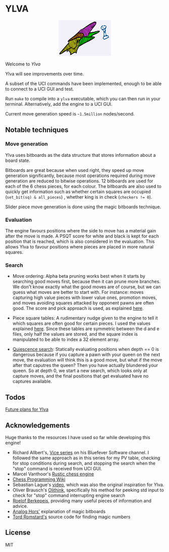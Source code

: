 # YLVA

<p align="center" width="100%">
    <img width="33%" src="ylva.jpg">
</p>

Welcome to *Ylva*

Ylva will see improvements over time.

A subset of the UCI commands have been implemented, enough to be able to connect to a UCI GUI and test.

Run `make` to compile into a `ylva` executable, which you can then run in your terminal. Alternatively, add the engine to a UCI GUI.

Current move generation speed is `~1.5million` nodes/second.

## Notable techniques

### Move generation

Ylva uses bitboards as the data structure that stores information about a board state. 

Bitboards are great because when used right, they speed up move generation significantly, because most operations required during move generation are reduced to bitwise operations. 12 bitboards are used for each of the 6 chess pieces, for each colour. The bitboards are also used to quickly get information such as whether certain squares are occupied (`set_bit(sq) & all_pieces`) , whether king is in check (`checkers != 0`).

Slider piece move generation is done using the magic bitboards technique.

### Evaluation

The engine favours positions where the side to move has a material gain after the move is made. A PSQT score for white and black is kept for each position that is reached, which is also considered in the evaluation. This allows Ylva to favour positions where pieces are placed in more natural squares.

### Search 

- Move ordering: Alpha beta pruning works best when it starts by searching good moves first, because then it can prune more branches. We don't know exactly what the good moves are of course, but we can guess what moves are better to start with. For instance: moves capturing high value pieces with lower value ones, promotion moves, and moves avoiding squares attacked by opponent pawns are often good. The score and pick approach is used, as explained [here](https://rustic-chess.org/search/ordering/how.html).

- Piece square tables: A rudimentary nudge given to the engine to tell it which squares are often good for certain pieces. I used the values explained [here](https://www.chessprogramming.org/Simplified_Evaluation_Function). Since these tables are symmetric between the d and e files, only half the values are stored, and the square index is manipulated to be able to index a 32 element array. 

- [Quiescence search](https://www.chessprogramming.org/Quiescence_Search): Statically evaluating positions when depth == 0 is dangerous because if you capture a pawn with your queen on the next move, the evaluation will think this is a good move, but what if the move after that caputres the queen? Then you have actually blundered your queen. So at depth 0, we start a new search, which looks only at capture moves, and the final positions that get evaluated have no captures available.

## Todos

[Future plans for Ylva](https://github.com/IlanIwumbwe/Ylva/issues/2)

## Acknowledgements
Huge thanks to the resources I have used so far while developing this engine!

- Richard Allbert's, [Vice series](https://bit.ly/3XpdiKU) on his Bluefever Software channel. I followed the same approach as in this series for my PV table, checking for stop conditions during search, and stopping the search when the "stop" command is received from UCI GUI.
- Marcel Vanthoor's [Rustic chess engine](https://rustic-chess.org)
- [Chess Programming Wiki](https://www.chessprogramming.org)
- Sebastian Lague's [video](https://www.youtube.com/watch?v=U4ogK0MIzqk), which was also the original inspiration for Ylva.
- Oliver Brausch's [Olithink](https://github.com/olithink), specifically his method for peeking std input to check for "stop" command interrupting engine search
- [Roelof Berkepeis](https://github.com/tissatussa), providing many useful pieces of information and advice. 
- [Analog Hors'](https://analog-hors.github.io/site/magic-bitboards/) explanation of magic bitboards
- [Tord Romstard's](https://www.chessprogramming.org/Looking_for_Magics) source code for finding magic numbers

## License
MIT

